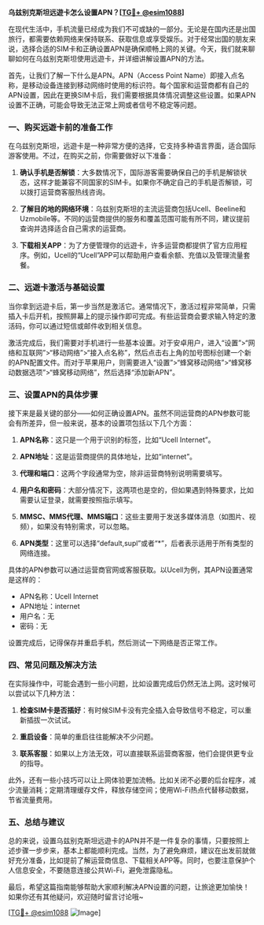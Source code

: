 **乌兹别克斯坦远遊卡怎么设置APN？[[TG💪+ @esim1088](https://t.me/s/esim1088)]**

在现代生活中，手机流量已经成为我们不可或缺的一部分。无论是在国内还是出国旅行，都需要依赖网络来保持联系、获取信息或享受娱乐。对于经常出国的朋友来说，选择合适的SIM卡和正确设置APN是确保顺畅上网的关键。今天，我们就来聊聊如何在乌兹别克斯坦使用远遊卡，并详细讲解设置APN的方法。

首先，让我们了解一下什么是APN。APN（Access Point Name）即接入点名称，是移动设备连接到移动网络时使用的标识符。每个国家和运营商都有自己的APN设置，因此在更换SIM卡后，我们需要根据具体情况调整这些设置。如果APN设置不正确，可能会导致无法正常上网或者信号不稳定等问题。

### **一、购买远遊卡前的准备工作**

在乌兹别克斯坦，远遊卡是一种非常方便的选择，它支持多种语言界面，适合国际游客使用。不过，在购买之前，你需要做好以下准备：

1. **确认手机是否解锁**：大多数情况下，国际游客需要确保自己的手机是解锁状态，这样才能兼容不同国家的SIM卡。如果你不确定自己的手机是否解锁，可以拨打运营商客服热线咨询。
   
2. **了解目的地的网络环境**：乌兹别克斯坦的主流运营商包括Ucell、Beeline和Uzmobile等。不同的运营商提供的服务和覆盖范围可能有所不同，建议提前查询并选择适合自己需求的运营商。

3. **下载相关APP**：为了方便管理你的远遊卡，许多运营商都提供了官方应用程序。例如，Ucell的“Ucell”APP可以帮助用户查看余额、充值以及管理流量套餐。

### **二、远遊卡激活与基础设置**

当你拿到远遊卡后，第一步当然是激活它。通常情况下，激活过程非常简单，只需插入卡后开机，按照屏幕上的提示操作即可完成。有些运营商会要求输入特定的激活码，你可以通过短信或邮件收到相关信息。

激活完成后，我们需要对手机进行一些基本设置。对于安卓用户，进入“设置”>“网络和互联网”>“移动网络”>“接入点名称”，然后点击右上角的加号图标创建一个新的APN配置文件。而对于苹果用户，则需要进入“设置”>“蜂窝移动网络”>“蜂窝移动数据选项”>“蜂窝移动网络”，然后选择“添加新APN”。

### **三、设置APN的具体步骤**

接下来是最关键的部分——如何正确设置APN。虽然不同运营商的APN参数可能会有所差异，但一般来说，基本的设置项包括以下几个方面：

1. **APN名称**：这只是一个用于识别的标签，比如“Ucell Internet”。
   
2. **APN地址**：这是运营商提供的具体地址，比如“internet”。
   
3. **代理和端口**：这两个字段通常为空，除非运营商特别说明需要填写。
   
4. **用户名和密码**：大部分情况下，这两项也是空的，但如果遇到特殊要求，比如需要认证登录，就需要按照指示填写。

5. **MMSC、MMS代理、MMS端口**：这些主要用于发送多媒体消息（如图片、视频），如果没有特别需求，可以忽略。

6. **APN类型**：这里可以选择“default,supl”或者“*”，后者表示适用于所有类型的网络连接。

具体的APN参数可以通过运营商官网或客服获取。以Ucell为例，其APN设置通常是这样的：

- APN名称：Ucell Internet
- APN地址：internet
- 用户名：无
- 密码：无

设置完成后，记得保存并重启手机，然后测试一下网络是否正常工作。

### **四、常见问题及解决方法**

在实际操作中，可能会遇到一些小问题，比如设置完成后仍然无法上网。这时候可以尝试以下几种方法：

1. **检查SIM卡是否插好**：有时候SIM卡没有完全插入会导致信号不稳定，可以重新插拔一次试试。
   
2. **重启设备**：简单的重启往往能解决不少问题。
   
3. **联系客服**：如果以上方法无效，可以直接联系运营商客服，他们会提供更专业的指导。

此外，还有一些小技巧可以让上网体验更加流畅。比如关闭不必要的后台程序，减少流量消耗；定期清理缓存文件，释放存储空间；使用Wi-Fi热点代替移动数据，节省流量费用。

### **五、总结与建议**

总的来说，设置乌兹别克斯坦远遊卡的APN并不是一件复杂的事情，只要按照上述步骤一步步来，基本上都能顺利完成。当然，为了避免麻烦，建议在出发前就做好充分准备，比如提前了解运营商信息、下载相关APP等。同时，也要注意保护个人信息安全，不要随意连接公共Wi-Fi，避免泄露隐私。

最后，希望这篇指南能够帮助大家顺利解决APN设置的问题，让旅途更加愉快！如果你还有其他疑问，欢迎随时留言讨论哦~

[[TG💪+ @esim1088](https://t.me/s/esim1088) ![Image](https://i.postimg.cc/4NQfJmqS/Snipaste-2025-05-13-00-14-12.png)]